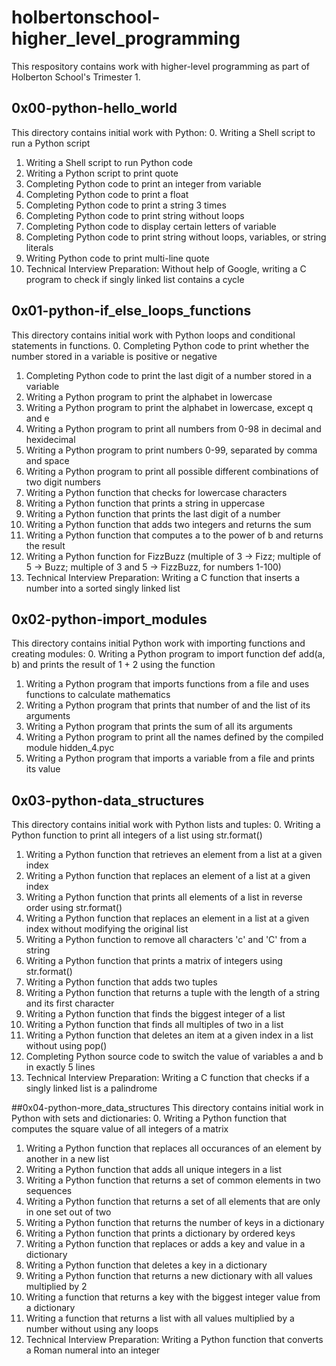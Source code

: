 # holbertonschool-higher_level_programming
This respository contains work with higher-level programming as part of Holberton School's Trimester 1.

## 0x00-python-hello_world
This directory contains initial work with Python:
0. Writing a Shell script to run a Python script
1. Writing a Shell script to run Python code
2. Writing a Python script to print quote
3. Completing Python code to print an integer from variable
4. Completing Python code to print a float
5. Completing Python code to print a string 3 times
6. Completing Python code to print string without loops
7. Completing Python code to display certain letters of variable
8. Completing Python code to print string without loops, variables, or string literals
9. Writing Python code to print multi-line quote
10. Technical Interview Preparation:
Without help of Google, writing a C program to check if singly linked list contains a cycle

## 0x01-python-if_else_loops_functions
This directory contains initial work with Python loops and conditional statements in functions.
0. Completing Python code to print whether the number stored in a variable is positive or negative
1. Completing Python code to print the last digit of a number stored in a variable
2. Writing a Python program to print the alphabet in lowercase
3. Writing a Python program to print the alphabet in lowercase, except q and e
4. Writing a Python program to print all numbers from 0-98 in decimal and hexidecimal
5. Writing a Python program to print numbers 0-99, separated by comma and space
6. Writing a Python program to print all possible different combinations of two digit numbers
7. Writing a Python function that checks for lowercase characters
8. Writing a Python function that prints a string in uppercase
9. Writing a Python function that prints the last digit of a number
10. Writing a Python function that adds two integers and returns the sum
11. Writing a Python function that computes a to the power of b and returns the result
12. Writing a Python function for FizzBuzz
(multiple of 3 -> Fizz; multiple of 5 -> Buzz; multiple of 3 and 5 -> FizzBuzz, for numbers 1-100)
13. Technical Interview Preparation:
Writing a C function that inserts a number into a sorted singly linked list

## 0x02-python-import_modules
This directory contains initial Python work with importing functions and creating modules:
0. Writing a Python program to import function def add(a, b) and prints the result of 1 + 2 using the function
1. Writing a Python program that imports functions from a file and uses functions to calculate mathematics
2. Writing a Python program that prints that number of and the list of its arguments
3. Writing a Python program that prints the sum of all its arguments
4. Writing a Python program to print all the names defined by the compiled module hidden_4.pyc
5. Writing a Python program that imports a variable from a file and prints its value

## 0x03-python-data_structures
This directory contains initial work with Python lists and tuples:
0. Writing a Python function to print all integers of a list using str.format()
1. Writing a Python function that retrieves an element from a list at a given index
2. Writing a Python function that replaces an element of a list at a given index
3. Writing a Python function that prints all elements of a list in reverse order using str.format()
4. Writing a Python function that replaces an element in a list at a given index without modifying the original list
5. Writing a Python function to remove all characters 'c' and 'C' from a string
6. Writing a Python function that prints a matrix of integers using str.format()
7. Writing a Python function that adds two tuples
8. Writing a Python function that returns a tuple with the length of a string and its first character
9. Writing a Python function that finds the biggest integer of a list
10. Writing a Python function that finds all multiples of two in a list
11. Writing a Python function that deletes an item at a given index in a list without using pop()
12. Completing Python source code to switch the value of variables a and b in exactly 5 lines
13. Technical Interview Preparation:
Writing a C function that checks if a singly linked list is a palindrome

##0x04-python-more_data_structures
This directory contains initial work in Python with sets and dictionaries:
0. Writing a Python function that computes the square value of all integers of a matrix
1. Writing a Python function that replaces all occurances of an element by another in a new list
2. Writing a Python function that adds all unique integers in a list
3. Writing a Python function that returns a set of common elements in two sequences
4. Writing a Python function that returns a set of all elements that are only in one set out of two
5. Writing a Python function that returns the number of keys in a dictionary
6. Writing a Python function that prints a dictionary by ordered keys
7. Writing a Python function that replaces or adds a key and value in a dictionary
8. Writing a Python function that deletes a key in a dictionary
9. Writing a Python function that returns a new dictionary with all values multiplied by 2
10. Writing a function that returns a key with the biggest integer value from a dictionary
11. Writing a function that returns a list with all values multiplied by a number without using any loops
12. Technical Interview Preparation:
Writing a Python function that converts a Roman numeral into an integer
